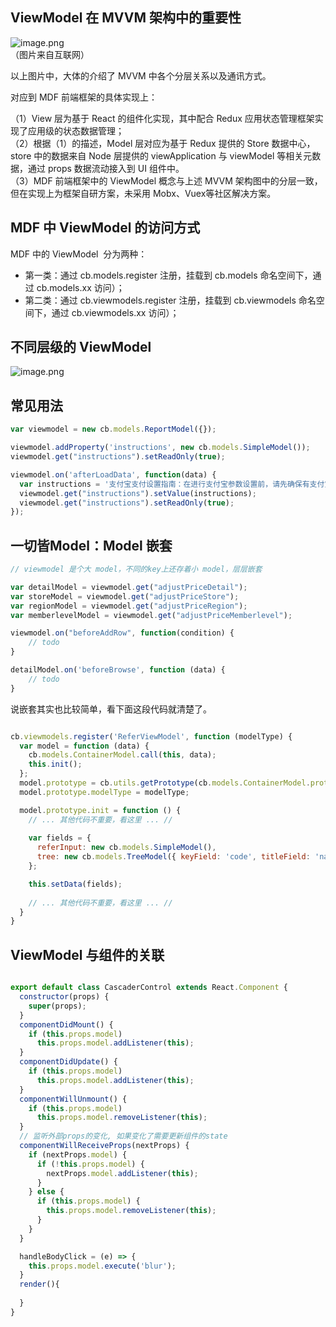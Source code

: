 <a name="9WZpi"></a>
## ViewModel 在 MVVM 架构中的重要性

![image.png](http://design.yonyoucloud.com/static/yuque/0/2019/png/85184/1557127346210-35587b49-449a-43e2-94c4-6ddbeb47b80b.png#align=left&display=inline&height=251&name=image.png&originHeight=251&originWidth=690&search=&size=89088&status=done&width=690)<br />（图片来自互联网）

以上图片中，大体的介绍了 MVVM 中各个分层关系以及通讯方式。

对应到 MDF 前端框架的具体实现上：

（1）View 层为基于 React 的组件化实现，其中配合 Redux 应用状态管理框架实现了应用级的状态数据管理；<br />（2）根据（1）的描述，Model 层对应为基于 Redux 提供的 Store 数据中心，store 中的数据来自 Node 层提供的 viewApplication 与 viewModel 等相关元数据，通过 props 数据流动接入到 UI 组件中。<br />（3）MDF 前端框架中的 ViewModel 概念与上述 MVVM 架构图中的分层一致，但在实现上为框架自研方案，未采用 Mobx、Vuex等社区解决方案。


<a name="HEkWy"></a>
## MDF 中 ViewModel 的访问方式

MDF 中的 ViewModel  分为两种：

- 第一类：通过 cb.models.register 注册，挂载到 cb.models 命名空间下，通过 cb.models.xx 访问）；
- 第二类：通过 cb.viewmodels.register 注册，挂载到 cb.viewmodels 命名空间下，通过 cb.viewmodels.xx 访问）；


<a name="NYUnU"></a>
## 不同层级的 ViewModel 

![image.png](http://design.yonyoucloud.com/static/yuque/0/2019/png/85184/1557293984717-c7f2fd38-fd80-49f8-b681-773c051ca5b5.png#align=left&display=inline&height=906&name=image.png&originHeight=1812&originWidth=2972&search=&size=674165&status=done&width=1486)

<a name="8DjIe"></a>
## 常见用法

```javascript
var viewmodel = new cb.models.ReportModel({});

viewmodel.addProperty('instructions', new cb.models.SimpleModel());
viewmodel.get("instructions").setReadOnly(true);

viewmodel.on('afterLoadData', function(data) {
  var instructions = '支付宝支付设置指南：在进行支付宝参数设置前，请先确保有支付宝支付能力。详情可登录支付宝官方网站，查看各支付场景的接入指南。https://mrchportalweb.alipay.com/settling/selfhelp/accessGuide.htm  查看方式：支付宝接入成功后，登录支付宝，点击PID和公钥管理--开放平台密钥查询APPID，点击mapi网关产品密钥“查询PID、key”；PID为合作伙伴身份以2088开头的16位纯数字，KEY为安全校验码可以通过手机短信验证或输入您的账户支付密码进行查询；';
  viewmodel.get("instructions").setValue(instructions);
  viewmodel.get("instructions").setReadOnly(true);
});
```

<a name="LYopF"></a>
## 一切皆Model：Model 嵌套

```javascript
// viewmodel 是个大 model，不同的key上还存着小 model，层层嵌套

var detailModel = viewmodel.get("adjustPriceDetail");
var storeModel = viewmodel.get("adjustPriceStore");
var regionModel = viewmodel.get("adjustPriceRegion");
var memberlevelModel = viewmodel.get("adjustPriceMemberlevel");

viewmodel.on("beforeAddRow", function(condition) {
	// todo
}

detailModel.on('beforeBrowse', function (data) {
	// todo
}
```

说嵌套其实也比较简单，看下面这段代码就清楚了。

```javascript

cb.viewmodels.register('ReferViewModel', function (modelType) {
  var model = function (data) {
    cb.models.ContainerModel.call(this, data);
    this.init();
  };
  model.prototype = cb.utils.getPrototype(cb.models.ContainerModel.prototype);
  model.prototype.modelType = modelType;

  model.prototype.init = function () {
    // ... 其他代码不重要，看这里 ... //
    
    var fields = {
      referInput: new cb.models.SimpleModel(),
      tree: new cb.models.TreeModel({ keyField: 'code', titleField: 'name', multiple: this.getParams().multiple }),
    };

    this.setData(fields);
    
    // ... 其他代码不重要，看这里 ... //
  }
}


```

<a name="Wdkuk"></a>
## 

<a name="k4gaD"></a>
## ViewModel 与组件的关联


```javascript

export default class CascaderControl extends React.Component {
  constructor(props) {
    super(props);
  }
  componentDidMount() {
    if (this.props.model)
      this.props.model.addListener(this);
  }
  componentDidUpdate() {
    if (this.props.model)
      this.props.model.addListener(this);
  }
  componentWillUnmount() {
    if (this.props.model)
      this.props.model.removeListener(this);
  }
  // 监听外部props的变化, 如果变化了需要更新组件的state
  componentWillReceiveProps(nextProps) {
    if (nextProps.model) {
      if (!this.props.model) {
        nextProps.model.addListener(this);
      }
    } else {
      if (this.props.model) {
        this.props.model.removeListener(this);
      }
    }
  }

  handleBodyClick = (e) => {
    this.props.model.execute('blur');
  }
  render(){
  
  }
}
```